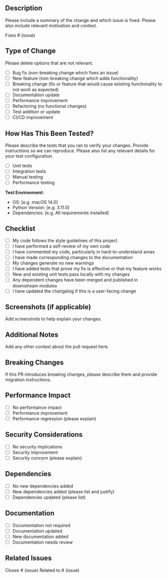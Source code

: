 ## Description

Please include a summary of the change and which issue is fixed. Please also include relevant motivation and context.

Fixes # (issue)

## Type of Change

Please delete options that are not relevant.

- [ ] Bug fix (non-breaking change which fixes an issue)
- [ ] New feature (non-breaking change which adds functionality)
- [ ] Breaking change (fix or feature that would cause existing functionality to not work as expected)
- [ ] Documentation update
- [ ] Performance improvement
- [ ] Refactoring (no functional changes)
- [ ] Test addition or update
- [ ] CI/CD improvement

## How Has This Been Tested?

Please describe the tests that you ran to verify your changes. Provide instructions so we can reproduce. Please also list any relevant details for your test configuration.

- [ ] Unit tests
- [ ] Integration tests
- [ ] Manual testing
- [ ] Performance testing

**Test Environment:**
- OS: [e.g. macOS 14.0]
- Python Version: [e.g. 3.11.0]
- Dependencies: [e.g. All requirements installed]

## Checklist

- [ ] My code follows the style guidelines of this project
- [ ] I have performed a self-review of my own code
- [ ] I have commented my code, particularly in hard-to-understand areas
- [ ] I have made corresponding changes to the documentation
- [ ] My changes generate no new warnings
- [ ] I have added tests that prove my fix is effective or that my feature works
- [ ] New and existing unit tests pass locally with my changes
- [ ] Any dependent changes have been merged and published in downstream modules
- [ ] I have updated the changelog if this is a user-facing change

## Screenshots (if applicable)

Add screenshots to help explain your changes.

## Additional Notes

Add any other context about the pull request here.

## Breaking Changes

If this PR introduces breaking changes, please describe them and provide migration instructions.

## Performance Impact

- [ ] No performance impact
- [ ] Performance improvement
- [ ] Performance regression (please explain)

## Security Considerations

- [ ] No security implications
- [ ] Security improvement
- [ ] Security concern (please explain)

## Dependencies

- [ ] No new dependencies added
- [ ] New dependencies added (please list and justify)
- [ ] Dependencies updated (please list)

## Documentation

- [ ] Documentation not required
- [ ] Documentation updated
- [ ] New documentation added
- [ ] Documentation needs review

## Related Issues

Closes # (issue)
Related to # (issue) 